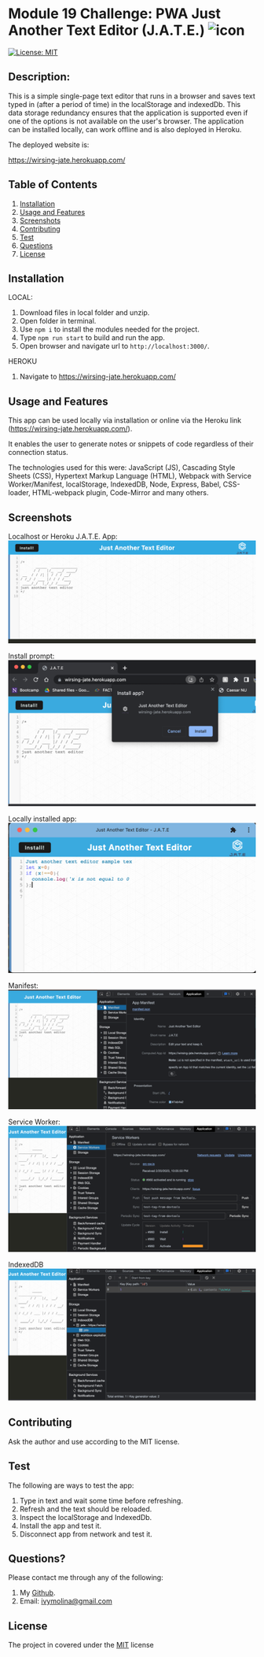 
# Module 19 Challenge: PWA Just Another Text Editor (J.A.T.E.) ![icon](./client/favicon.ico)

[![License: MIT](https://img.shields.io/badge/License-MIT-yellow.svg)](https://opensource.org/licenses/MIT)


##  Description:

This is a simple single-page text editor that runs in a browser and saves text typed in (after a period of time) in the localStorage and indexedDb. This data storage redundancy ensures that the application is supported even if one of the options is not available on the user's browser. The application can be installed locally, can work offline and is also deployed in Heroku.

The deployed website is:

https://wirsing-jate.herokuapp.com/


##  Table of Contents 
1. [Installation](#installation)
2. [Usage and Features](#usage-and-features)  
3. [Screenshots](#screenshots)
4. [Contributing](#contributing) 
5. [Test](#test) 
6. [Questions](#questions)
7. [License](#license)

## Installation 

LOCAL:
1. Download files in local folder and unzip.
2. Open folder in terminal.
3. Use `npm i` to install the modules needed for the project.
4. Type `npm run start` to build and run the app.
5. Open browser and navigate url to `http://localhost:3000/`.

HEROKU
1. Navigate to https://wirsing-jate.herokuapp.com/

## Usage and Features

This app can be used locally via installation or online via the Heroku link (https://wirsing-jate.herokuapp.com/).

It enables the user to generate notes or snippets of code regardless of their connection status.

The technologies used for this were: JavaScript (JS), Cascading Style Sheets (CSS), Hypertext Markup Language (HTML), Webpack with Service Worker/Manifest, localStorage, IndexedDB, Node, Express, Babel, CSS-loader, HTML-webpack plugin, Code-Mirror and many others.

## Screenshots

Localhost or Heroku J.A.T.E. App:
![jate](./assets/jate.png)

Install prompt:
![install](./assets/Install-prompt.png)

Locally installed app:
![installed](./assets/local-install.png)

Manifest:
![manifest](./assets/manifest.png)

Service Worker:
![service worker](./assets/sw.png)

IndexedDB
![idb](./assets/idb.png)


## Contributing 

Ask the author and use according to the MIT license.

## Test 

The following are ways to test the app:
1. Type in text and wait some time before refreshing.
2. Refresh and the text should be reloaded.
3. Inspect the localStorage and IndexedDb.
4. Install the app and test it.
5. Disconnect app from network and test it.
 
## Questions? 

Please contact me through any of the following:

1. My [Github](https://github.com/iwirsing).
2. Email: <a href="mailto:ivymolina@gmail.com">ivymolina@gmail.com</a>

## License
    
The project in covered under the [MIT](https://opensource.org/licenses/MIT) license

